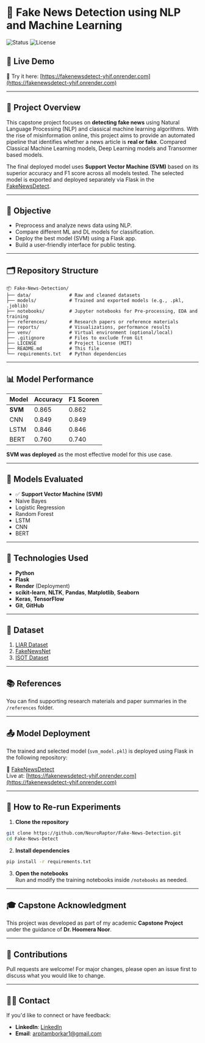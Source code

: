 
# 📰 Fake News Detection using NLP and Machine Learning

![Status](https://img.shields.io/badge/Stage-Model%20Development-blue)
![License](https://img.shields.io/badge/License-MIT-blue.svg)

## 📍 Live Demo

🔗 Try it here: [https://fakenewsdetect-yhif.onrender.com](https://fakenewsdetect-yhif.onrender.com)

---

## 📌 Project Overview

This capstone project focuses on **detecting fake news** using Natural Language Processing (NLP) and classical machine learning algorithms. With the rise of misinformation online, this project aims to provide an automated pipeline that identifies whether a news article is **real or fake**. Compared Classical Machine Learning models, Deep Learning models and Transormer based models.

The final deployed model uses **Support Vector Machine (SVM)** based on its superior accuracy and F1 score across all models tested.
The selected model is exported and deployed separately via Flask in the [FakeNewsDetect](https://github.com/NeuroRaptor/FakeNewsDetect).

---

## 🎯 Objective

- Preprocess and analyze news data using NLP.
- Compare different ML and DL models for classification.
- Deploy the best model (SVM) using a Flask app.
- Build a user-friendly interface for public testing.

---

## 🗂️ Repository Structure

```
📦 Fake-News-Detection/
├── data/              # Raw and cleaned datasets
├── models/            # Trained and exported models (e.g., .pkl, .joblib)
├── notebooks/         # Jupyter notebooks for Pre-processing, EDA and training
├── references/        # Research papers or reference materials
├── reports/           # Visualizations, performance results
├── venv/              # Virtual environment (optional/local)
├── .gitignore         # Files to exclude from Git
├── LICENSE            # Project license (MIT)
├── README.md          # This file
└── requirements.txt   # Python dependencies
```

---

## 📊 Model Performance

| Model       | Accuracy | F1 Scoren|
|-------------|----------|----------|
| **SVM**     | 0.865    | 0.862    |
| CNN         | 0.849    | 0.849    |
| LSTM        | 0.846    | 0.846    |
| BERT        | 0.760    | 0.740    |

**SVM was deployed** as the most effective model for this use case.

---

## 🧪 Models Evaluated

- ✅ **Support Vector Machine (SVM)**
- Naive Bayes
- Logistic Regression
- Random Forest
- LSTM
- CNN
- BERT

---

## 🔧 Technologies Used

- **Python**
- **Flask**
- **Render** (Deployment)
- **scikit-learn**, **NLTK**, **Pandas**, **Matplotlib**, **Seaborn**
- **Keras**, **TensorFlow**
- **Git**, **GitHub**

---

## 📁 Dataset

 1. [LIAR Dataset](https://sites.cs.ucsb.edu/~william/data/)
 2. [FakeNewsNet](https://github.com/KaiDMML/FakeNewsNet)
 3. [ISOT Dataset](https://onlineacademiccommunity.uvic.ca/isot/2022/11/27/fake-news-detection-datasets/)

---
## 📚 References

You can find supporting research materials and paper summaries in the `/references` folder.

---

## 📤 Model Deployment

The trained and selected model (`svm_model.pkl`) is deployed using Flask in the following repository:

🔗 [FakeNewsDetect](https://github.com/NeuroRaptor/FakeNewsDetect)  
Live at: [https://fakenewsdetect-yhif.onrender.com](https://fakenewsdetect-yhif.onrender.com)

---


## 🧪 How to Re-run Experiments

1. **Clone the repository**
```bash
git clone https://github.com/NeuroRaptor/Fake-News-Detection.git
cd Fake-News-Detect
```

2. **Install dependencies**
```bash
pip install -r requirements.txt
```

3. **Open the notebooks**  
Run and modify the training notebooks inside `/notebooks` as needed.

---

## 🎓 Capstone Acknowledgment

This project was developed as part of my academic **Capstone Project** under the guidance of **Dr. Hoomera Noor**.

---

## 🤝 Contributions

Pull requests are welcome! For major changes, please open an issue first to discuss what you would like to change.

---

## 🙋‍♂️ Contact

If you'd like to connect or have feedback:

- **LinkedIn**: [LinkedIn](https://linkedin.com/in/arpitamborkar)
- **Email**: arpitamborkar1@gmail.com